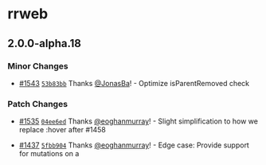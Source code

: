 # rrweb

## 2.0.0-alpha.18

### Minor Changes

- [#1543](https://github.com/rrweb-io/rrweb/pull/1543) [`53b83bb`](https://github.com/rrweb-io/rrweb/commit/53b83bb037f9cb30c93179548f436ed776f143ab) Thanks [@JonasBa](https://github.com/JonasBa)! - Optimize isParentRemoved check

### Patch Changes

- [#1535](https://github.com/rrweb-io/rrweb/pull/1535) [`04ee6ed`](https://github.com/rrweb-io/rrweb/commit/04ee6eda57157f0e04f18f907d8f3e59ababc753) Thanks [@eoghanmurray](https://github.com/eoghanmurray)! - Slight simplification to how we replace :hover after #1458

- [#1437](https://github.com/rrweb-io/rrweb/pull/1437) [`5fbb904`](https://github.com/rrweb-io/rrweb/commit/5fbb904edb653f3da17e6775ee438d81ef0bba83) Thanks [@eoghanmurray](https://github.com/eoghanmurray)! - Edge case: Provide support for mutations on a <style> element which (unusually) has multiple text nodes

- [#1593](https://github.com/rrweb-io/rrweb/pull/1593) [`5a78938`](https://github.com/rrweb-io/rrweb/commit/5a789385a341311ba327a768fe0e2f0f2f5002ee) Thanks [@daibhin](https://github.com/daibhin)! - `NodeType` enum was moved from rrweb-snapshot to @rrweb/types
  The following types where moved from rrweb-snapshot to @rrweb/types: `documentNode`, `documentTypeNode`, `legacyAttributes`, `textNode`, `cdataNode`, `commentNode`, `elementNode`, `serializedNode`, `serializedNodeWithId`, `serializedElementNodeWithId`, `serializedTextNodeWithId`, `IMirror`, `INode`, `mediaAttributes`, `attributes` and `DataURLOptions`
- Updated dependencies [[`8e55c45`](https://github.com/rrweb-io/rrweb/commit/8e55c455ff2987a3b5f367f23f48c1f2de74ce45), [`02cc62d`](https://github.com/rrweb-io/rrweb/commit/02cc62dd44b52f579a332b55c49896a5cb7cc694), [`04ee6ed`](https://github.com/rrweb-io/rrweb/commit/04ee6eda57157f0e04f18f907d8f3e59ababc753), [`5fbb904`](https://github.com/rrweb-io/rrweb/commit/5fbb904edb653f3da17e6775ee438d81ef0bba83), [`5a78938`](https://github.com/rrweb-io/rrweb/commit/5a789385a341311ba327a768fe0e2f0f2f5002ee)]:
  - rrdom@2.0.0-alpha.18
  - rrweb-snapshot@2.0.0-alpha.18
  - @rrweb/types@2.0.0-alpha.18
  - @rrweb/utils@2.0.0-alpha.18

## 2.0.0-alpha.17

### Minor Changes

- [#1503](https://github.com/rrweb-io/rrweb/pull/1503) [`335639a`](https://github.com/rrweb-io/rrweb/commit/335639af9b0ce7f70eb0f38ce113d877c7325158) Thanks [@Juice10](https://github.com/Juice10)! - Support top-layer <dialog> components. Fixes #1381.

### Patch Changes

- [#1417](https://github.com/rrweb-io/rrweb/pull/1417) [`40bbc25`](https://github.com/rrweb-io/rrweb/commit/40bbc25fc287badc317a53f2d3f21b1c9f2b211b) Thanks [@YunFeng0817](https://github.com/YunFeng0817)! - fix: duplicate textContent for style elements cause incremental style mutations to be invalid

- [#1527](https://github.com/rrweb-io/rrweb/pull/1527) [`68076b7`](https://github.com/rrweb-io/rrweb/commit/68076b724ff19d198d4f351a05063b85e1705a8c) Thanks [@arredgroup](https://github.com/arredgroup)! - Export takeFullSnapshot function for a recording process

- [#1515](https://github.com/rrweb-io/rrweb/pull/1515) [`8059d96`](https://github.com/rrweb-io/rrweb/commit/8059d9695146626b102b2059a3a9b932d5f598f6) Thanks [@okejminja](https://github.com/okejminja)! - Added support for deprecated addRule & removeRule methods

- [#1509](https://github.com/rrweb-io/rrweb/pull/1509) [`be6bf52`](https://github.com/rrweb-io/rrweb/commit/be6bf52c248c35de1b3491e3a3440ff61f876414) Thanks [@Juice10](https://github.com/Juice10)! - Reverse monkey patch built in methods to support LWC (and other frameworks like angular which monkey patch built in methods).

- Updated dependencies [[`40bbc25`](https://github.com/rrweb-io/rrweb/commit/40bbc25fc287badc317a53f2d3f21b1c9f2b211b), [`335639a`](https://github.com/rrweb-io/rrweb/commit/335639af9b0ce7f70eb0f38ce113d877c7325158), [`335639a`](https://github.com/rrweb-io/rrweb/commit/335639af9b0ce7f70eb0f38ce113d877c7325158), [`d350da8`](https://github.com/rrweb-io/rrweb/commit/d350da8552d8616dd118ee550bdfbce082986562), [`be6bf52`](https://github.com/rrweb-io/rrweb/commit/be6bf52c248c35de1b3491e3a3440ff61f876414)]:
  - rrweb-snapshot@2.0.0-alpha.17
  - rrdom@2.0.0-alpha.17
  - @rrweb/types@2.0.0-alpha.17
  - @rrweb/utils@2.0.0-alpha.17

## 2.0.0-alpha.16

### Patch Changes

- [#1386](https://github.com/rrweb-io/rrweb/pull/1386) [`a2c8a1a`](https://github.com/rrweb-io/rrweb/commit/a2c8a1a37bfcf8389b280af792262c8263a979a3) Thanks [@ababik](https://github.com/ababik)! - Fix that the optional `maskInputFn` was being accidentally ignored during the creation of the full snapshot

- [#1512](https://github.com/rrweb-io/rrweb/pull/1512) [`d08624c`](https://github.com/rrweb-io/rrweb/commit/d08624cb28add386c3618a0e6607424c3f1884d8) Thanks [@eoghanmurray](https://github.com/eoghanmurray)! - optimisation: skip mask check on leaf elements

- Updated dependencies [[`a2c8a1a`](https://github.com/rrweb-io/rrweb/commit/a2c8a1a37bfcf8389b280af792262c8263a979a3), [`d08624c`](https://github.com/rrweb-io/rrweb/commit/d08624cb28add386c3618a0e6607424c3f1884d8)]:
  - rrweb-snapshot@2.0.0-alpha.16
  - rrdom@2.0.0-alpha.16
  - @rrweb/types@2.0.0-alpha.16

## 2.0.0-alpha.15

### Major Changes

- [#1497](https://github.com/rrweb-io/rrweb/pull/1497) [`2606a2a`](https://github.com/rrweb-io/rrweb/commit/2606a2a28f2a6d897b8ae4ea3ec40ef0eeacbfaf) Thanks [@Juice10](https://github.com/Juice10)! - Split plugins out of rrweb and move them into their own packages: @rrweb/packer, @rrweb/rrweb-plugin-canvas-webrtc-record, @rrweb/rrweb-plugin-canvas-webrtc-replay, @rrweb/rrweb-plugin-sequential-id-record, @rrweb/rrweb-plugin-sequential-id-replay, @rrweb/rrweb-plugin-console-record, @rrweb/rrweb-plugin-console-replay. Check out the README of each package for more information or check out https://github.com/rrweb-io/rrweb/pull/1033 to see the changes.

- [#1497](https://github.com/rrweb-io/rrweb/pull/1497) [`2606a2a`](https://github.com/rrweb-io/rrweb/commit/2606a2a28f2a6d897b8ae4ea3ec40ef0eeacbfaf) Thanks [@Juice10](https://github.com/Juice10)! - Distributed files have new filenames, paths and extensions. **Important: If you reference distributed files or types directly, you might have to update your paths/filenames. E.g. you import from `rrweb/typings/...` or `rrdom/es`. However you run `import rrweb from 'rrweb'` you won't notice a difference with this change.** If you include rrweb files directly in a script tag, you might have to update that path to include a the `.umd.js` files instead. All `.js` files now use ES modules which can be used in modern browsers, node.js and bundlers that support ES modules. All npm packages now also ship `.cjs` and `.umd.js` files. The `.umd.js` files are CommonJS modules that bundle all files together to make it easy to ship one file to browser environments (similar to the previous `.js` files). The `.cjs` files are CommonJS modules that can be used in older Node.js environments. Types should be better defined in `package.json` and if you need specific types they might be exported from new packages (for example `PlayerMachineState` and `SpeedMachineState` are now exported from `@rrweb/replay`). Check the `package.json`'s `main` and `exports` field for the available files.

- [#1497](https://github.com/rrweb-io/rrweb/pull/1497) [`2606a2a`](https://github.com/rrweb-io/rrweb/commit/2606a2a28f2a6d897b8ae4ea3ec40ef0eeacbfaf) Thanks [@Juice10](https://github.com/Juice10)! - Remove the rrweb-all.js, rrweb-record.js, and rrweb-replay.js files from `rrweb` package. Now you can use `@rrweb/all`, `@rrweb/record`, and `@rrweb/replay` packages instead. Check out the README of each package for more information or check out [PR #1033](https://github.com/rrweb-io/rrweb/pull/1033) to see the changes.

### Patch Changes

- [#1033](https://github.com/rrweb-io/rrweb/pull/1033) [`7261c43`](https://github.com/rrweb-io/rrweb/commit/7261c43f60973e88325edf832e4d0e057fbff0ae) Thanks [@Juice10](https://github.com/Juice10)! - Export `ReplayPlugin` from rrweb directly. Previously we had to do `import type { ReplayPlugin } from 'rrweb/dist/types';` now we can do `import type { ReplayPlugin } from 'rrweb';`

- [#1468](https://github.com/rrweb-io/rrweb/pull/1468) [`4014305`](https://github.com/rrweb-io/rrweb/commit/40143059446cee5c042c007b1c2e976f36e172f5) Thanks [@eoghanmurray](https://github.com/eoghanmurray)! - inlineImages: during snapshot avoid adding an event listener for inlining of same-origin images (async listener mutates the snapshot which can be problematic)

- [#1489](https://github.com/rrweb-io/rrweb/pull/1489) [`609b7fa`](https://github.com/rrweb-io/rrweb/commit/609b7fac79a552f746dc880a28927dee382cd082) Thanks [@JonasBa](https://github.com/JonasBa)! - Optimize performance of isParentRemoved by converting it to an iterative procedure

- [#1493](https://github.com/rrweb-io/rrweb/pull/1493) [`82f6fec`](https://github.com/rrweb-io/rrweb/commit/82f6fecf36413ecbc994a510144487f1de20d1d5) Thanks [@eoghanmurray](https://github.com/eoghanmurray)! - Replay: Replace negative lookbehind in regexes from css parser as it causes issues with Safari 16

- [#1353](https://github.com/rrweb-io/rrweb/pull/1353) [`5c27b76`](https://github.com/rrweb-io/rrweb/commit/5c27b763192bda9dd91806f95df7c1cd0ab083a6) Thanks [@YunFeng0817](https://github.com/YunFeng0817)! - Fix: some nested cross-origin iframes can't be recorded

- [#1328](https://github.com/rrweb-io/rrweb/pull/1328) [`d38893f`](https://github.com/rrweb-io/rrweb/commit/d38893f6338facf331fd1f6e63c121120b81177d) Thanks [@eoghanmurray](https://github.com/eoghanmurray)! - Refactor to preclude the need for a continuous raf loop running in the background which is related to shadowDom

- [#1295](https://github.com/rrweb-io/rrweb/pull/1295) [`d7cf8dd`](https://github.com/rrweb-io/rrweb/commit/d7cf8dd07547f6fb22ef82e341a88357c4053bd3) Thanks [@colingm](https://github.com/colingm)! - Return early for child same origin frames

- [#760](https://github.com/rrweb-io/rrweb/pull/760) [`e08706a`](https://github.com/rrweb-io/rrweb/commit/e08706ae60268b6eb05c6292ef948c71bd423ce3) Thanks [@eoghanmurray](https://github.com/eoghanmurray)! - Add slimDOM option to block animation on <title> tag; enabled when the 'all' value is used for slimDOM

- Updated dependencies [[`4014305`](https://github.com/rrweb-io/rrweb/commit/40143059446cee5c042c007b1c2e976f36e172f5), [`82f6fec`](https://github.com/rrweb-io/rrweb/commit/82f6fecf36413ecbc994a510144487f1de20d1d5), [`2606a2a`](https://github.com/rrweb-io/rrweb/commit/2606a2a28f2a6d897b8ae4ea3ec40ef0eeacbfaf), [`f3cf092`](https://github.com/rrweb-io/rrweb/commit/f3cf0928df30d5ed5c0d573c524be6e744c0f8d3), [`e08706a`](https://github.com/rrweb-io/rrweb/commit/e08706ae60268b6eb05c6292ef948c71bd423ce3)]:
  - rrweb-snapshot@2.0.0-alpha.15
  - rrdom@2.0.0-alpha.15
  - @rrweb/types@2.0.0-alpha.15

## 2.0.0-alpha.14

### Patch Changes

- [#1464](https://github.com/rrweb-io/rrweb/pull/1464) [`03b5216`](https://github.com/rrweb-io/rrweb/commit/03b5216a9403f1509b4f69d1d71ef9874277fe91) Thanks [@colingm](https://github.com/colingm)! - better support for coexistence with older libraries (e.g. MooTools & Prototype.js) which modify the in-built `Array.from` function

- [#1441](https://github.com/rrweb-io/rrweb/pull/1441) [`ae6908d`](https://github.com/rrweb-io/rrweb/commit/ae6908dcdcd7c732c1ce79eea19de5240bec1151) Thanks [@eoghanmurray](https://github.com/eoghanmurray)! - perf: Avoid an extra function call and object clone during event emission

- [#1481](https://github.com/rrweb-io/rrweb/pull/1481) [`46f1b25`](https://github.com/rrweb-io/rrweb/commit/46f1b252a5919c68c68e825bd6089cc2e7d34e7c) Thanks [@eoghanmurray](https://github.com/eoghanmurray)! - Fix and test for bug #1457 which was affecting replay of complex tailwind css

- [#1476](https://github.com/rrweb-io/rrweb/pull/1476) [`cbbd1e5`](https://github.com/rrweb-io/rrweb/commit/cbbd1e55f1f7fa2eed9fa11e4152b509bdfd88f7) Thanks [@eoghanmurray](https://github.com/eoghanmurray)! - Fixup for multiple background-clip replacement

- [#1467](https://github.com/rrweb-io/rrweb/pull/1467) [`e96f668`](https://github.com/rrweb-io/rrweb/commit/e96f668c86bd0ab5dc190bb2957a170271bb2ebc) Thanks [@eoghanmurray](https://github.com/eoghanmurray)! - Bugfix after #1434 perf improvements: fix that blob urls persist on the shared anchor element and can't be later modified

- Updated dependencies [[`03b5216`](https://github.com/rrweb-io/rrweb/commit/03b5216a9403f1509b4f69d1d71ef9874277fe91), [`46f1b25`](https://github.com/rrweb-io/rrweb/commit/46f1b252a5919c68c68e825bd6089cc2e7d34e7c), [`cbbd1e5`](https://github.com/rrweb-io/rrweb/commit/cbbd1e55f1f7fa2eed9fa11e4152b509bdfd88f7), [`5e7943d`](https://github.com/rrweb-io/rrweb/commit/5e7943dbae6e2cde76c484bdd26bc0b96f1b6dce), [`c0f83af`](https://github.com/rrweb-io/rrweb/commit/c0f83afab8f1565633de0e986b7e96fa56f2d25c), [`e96f668`](https://github.com/rrweb-io/rrweb/commit/e96f668c86bd0ab5dc190bb2957a170271bb2ebc)]:
  - rrweb-snapshot@2.0.0-alpha.14
  - rrdom@2.0.0-alpha.14
  - @rrweb/types@2.0.0-alpha.14

## 2.0.0-alpha.13

### Minor Changes

- [#1432](https://github.com/rrweb-io/rrweb/pull/1432) [`123a81e`](https://github.com/rrweb-io/rrweb/commit/123a81e12d072cd95d701231176d7eb2d03b3961) Thanks [@Juice10](https://github.com/Juice10)! - Full overhawl of `video` and `audio` element playback. More robust and fixes lots of bugs related to pausing/playing/skipping/muting/playbackRate etc.

### Patch Changes

- [#1422](https://github.com/rrweb-io/rrweb/pull/1422) [`3d1877c`](https://github.com/rrweb-io/rrweb/commit/3d1877cff83d9a018630674fb6e730050ceef812) Thanks [@marandaneto](https://github.com/marandaneto)! - fix: createImageBitmap throws DOMException if source is 0 width or height

- [#1432](https://github.com/rrweb-io/rrweb/pull/1432) [`123a81e`](https://github.com/rrweb-io/rrweb/commit/123a81e12d072cd95d701231176d7eb2d03b3961) Thanks [@Juice10](https://github.com/Juice10)! - Record `loop` on `<audio>` & `<video>` elements.

- [#1445](https://github.com/rrweb-io/rrweb/pull/1445) [`02f50d2`](https://github.com/rrweb-io/rrweb/commit/02f50d260cfe72209c94de1679336737f238e216) Thanks [@daibhin](https://github.com/daibhin)! - fix: protect against missing parentNode

- Updated dependencies [[`123a81e`](https://github.com/rrweb-io/rrweb/commit/123a81e12d072cd95d701231176d7eb2d03b3961), [`123a81e`](https://github.com/rrweb-io/rrweb/commit/123a81e12d072cd95d701231176d7eb2d03b3961), [`f7c6973`](https://github.com/rrweb-io/rrweb/commit/f7c6973ae9c21b9ea014bdef7101f976f04d9356), [`123a81e`](https://github.com/rrweb-io/rrweb/commit/123a81e12d072cd95d701231176d7eb2d03b3961), [`c278d06`](https://github.com/rrweb-io/rrweb/commit/c278d068a0e2f1175cce7cc63920ac1fbf4783cf)]:
  - rrdom@2.0.0-alpha.13
  - rrweb-snapshot@2.0.0-alpha.13
  - @rrweb/types@2.0.0-alpha.13

## 2.0.0-alpha.12

### Minor Changes

- [#1310](https://github.com/rrweb-io/rrweb/pull/1310) [`7c0dc9d`](https://github.com/rrweb-io/rrweb/commit/7c0dc9dfe1564c9d6624557c5b394e7844955882) Thanks [@benjackwhite](https://github.com/benjackwhite)! - Extends maskTextFn to pass the HTMLElement to the deciding function

### Patch Changes

- [#1403](https://github.com/rrweb-io/rrweb/pull/1403) [`af0962c`](https://github.com/rrweb-io/rrweb/commit/af0962cc6c80b693bbc622520032d17342685cf6) Thanks [@pauldambra](https://github.com/pauldambra)! - safely capture BigInt values with the console log plugin"

- [#1327](https://github.com/rrweb-io/rrweb/pull/1327) [`57a940a`](https://github.com/rrweb-io/rrweb/commit/57a940afac0bdd14cd82937915d53110b5311673) Thanks [@mydea](https://github.com/mydea)! - fix: Fix checking for `patchTarget` in `initAdoptedStyleSheetObserver`

- [#1155](https://github.com/rrweb-io/rrweb/pull/1155) [`8aea5b0`](https://github.com/rrweb-io/rrweb/commit/8aea5b00a4dfe5a6f59bd2ae72bb624f45e51e81) Thanks [@YunFeng0817](https://github.com/YunFeng0817)! - Feat: Add support for replaying :defined pseudo-class of custom elements

- [#1340](https://github.com/rrweb-io/rrweb/pull/1340) [`9c6edfe`](https://github.com/rrweb-io/rrweb/commit/9c6edfe2261680b4e92284be69f9d183b1eca8f4) Thanks [@mydea](https://github.com/mydea)! - ref: Avoid unnecessary cloning of objects or arrays

- [#1383](https://github.com/rrweb-io/rrweb/pull/1383) [`1e0b273`](https://github.com/rrweb-io/rrweb/commit/1e0b27382210db0168d2a79d82c13698082b0983) Thanks [@daibhin](https://github.com/daibhin)! - export the canvasMutation function

- [#1324](https://github.com/rrweb-io/rrweb/pull/1324) [`1fe39ab`](https://github.com/rrweb-io/rrweb/commit/1fe39ab0db7f5d2b04f4a4f39fb5c0cfee33a1f8) Thanks [@Belen-Luo](https://github.com/Belen-Luo)! - export eventWithTime for consumption by typescript code

- [#1343](https://github.com/rrweb-io/rrweb/pull/1343) [`05478c3`](https://github.com/rrweb-io/rrweb/commit/05478c36dde03a118099783d908bb3e465e9859c) Thanks [@mdellanoce](https://github.com/mdellanoce)! - use WeakMap for faster attributeCursor lookup while processing attribute mutations

- [#1272](https://github.com/rrweb-io/rrweb/pull/1272) [`58c9104`](https://github.com/rrweb-io/rrweb/commit/58c9104eddc8b7994a067a97daae5684e42f892f) Thanks [@eoghanmurray](https://github.com/eoghanmurray)! - Perf: Avoid creation of intermediary array when iterating over style rules

- [#1311](https://github.com/rrweb-io/rrweb/pull/1311) [`980a38c`](https://github.com/rrweb-io/rrweb/commit/980a38c816d763833fc3491f56d03c959a41122d) Thanks [@eoghanmurray](https://github.com/eoghanmurray)! - Add 'recordDOM' config option to turn off recording of DOM (making recordings unreplayable). Specialist use case e.g. only heatmap click/scroll recording

- [#1351](https://github.com/rrweb-io/rrweb/pull/1351) [`a2be77b`](https://github.com/rrweb-io/rrweb/commit/a2be77b82826c4be0e7f3c7c9f7ee50476d5f6f8) Thanks [@eoghanmurray](https://github.com/eoghanmurray)! - Don't double-record the values of <textarea>s when they already have some content prefilled #1301

- [#1431](https://github.com/rrweb-io/rrweb/pull/1431) [`a7c33f2`](https://github.com/rrweb-io/rrweb/commit/a7c33f2093c4d92faf7ae25e8bb0e088d122c13b) Thanks [@eoghanmurray](https://github.com/eoghanmurray)! - Ensure :hover works on replayer, even if a rule is behind a media query
  Respect the intent behind max-device-width and min-device-width media queries so that their effects are apparent in the replayer context

- [#1374](https://github.com/rrweb-io/rrweb/pull/1374) [`314a8dd`](https://github.com/rrweb-io/rrweb/commit/314a8dde5a13095873b89d07bac7c949918bf817) Thanks [@andrewpomeroy](https://github.com/andrewpomeroy)! - Capture stylesheets designated as `rel="preload"`

- [#1349](https://github.com/rrweb-io/rrweb/pull/1349) [`07ac5c9`](https://github.com/rrweb-io/rrweb/commit/07ac5c9e1371824ec3ffb705f9250bbe10f4b73e) Thanks [@eoghanmurray](https://github.com/eoghanmurray)! - Snapshot performance when masking text: Avoid the repeated calls to `closest` when recursing through the DOM

- Updated dependencies [[`58c9104`](https://github.com/rrweb-io/rrweb/commit/58c9104eddc8b7994a067a97daae5684e42f892f), [`a2be77b`](https://github.com/rrweb-io/rrweb/commit/a2be77b82826c4be0e7f3c7c9f7ee50476d5f6f8), [`a7c33f2`](https://github.com/rrweb-io/rrweb/commit/a7c33f2093c4d92faf7ae25e8bb0e088d122c13b), [`8aea5b0`](https://github.com/rrweb-io/rrweb/commit/8aea5b00a4dfe5a6f59bd2ae72bb624f45e51e81), [`314a8dd`](https://github.com/rrweb-io/rrweb/commit/314a8dde5a13095873b89d07bac7c949918bf817), [`e607e83`](https://github.com/rrweb-io/rrweb/commit/e607e83b21d45131a56c1ff606e9519a5b475fc1), [`7c0dc9d`](https://github.com/rrweb-io/rrweb/commit/7c0dc9dfe1564c9d6624557c5b394e7844955882), [`07ac5c9`](https://github.com/rrweb-io/rrweb/commit/07ac5c9e1371824ec3ffb705f9250bbe10f4b73e)]:
  - rrweb-snapshot@2.0.0-alpha.12
  - rrdom@2.0.0-alpha.12
  - @rrweb/types@2.0.0-alpha.12

## 2.0.0-alpha.11

### Patch Changes

- [#1279](https://github.com/rrweb-io/rrweb/pull/1279) [`11f6567`](https://github.com/rrweb-io/rrweb/commit/11f6567fd81ef9ed0f954a7b6d5e39653f56004f) Thanks [@eoghanmurray](https://github.com/eoghanmurray)! - Extend to run fixBrowserCompatibilityIssuesInCSS over inline stylesheets

- [#1287](https://github.com/rrweb-io/rrweb/pull/1287) [`efdc167`](https://github.com/rrweb-io/rrweb/commit/efdc167ca6c039d04af83612e3d92498bb9b41a7) Thanks [@Juice10](https://github.com/Juice10)! - Upgrade all projects to typescript 4.9.5

- Updated dependencies [[`11f6567`](https://github.com/rrweb-io/rrweb/commit/11f6567fd81ef9ed0f954a7b6d5e39653f56004f), [`efdc167`](https://github.com/rrweb-io/rrweb/commit/efdc167ca6c039d04af83612e3d92498bb9b41a7), [`efdc167`](https://github.com/rrweb-io/rrweb/commit/efdc167ca6c039d04af83612e3d92498bb9b41a7)]:
  - rrweb-snapshot@2.0.0-alpha.11
  - @rrweb/types@2.0.0-alpha.11
  - rrdom@2.0.0-alpha.11

## 2.0.0-alpha.10

### Patch Changes

- [#1269](https://github.com/rrweb-io/rrweb/pull/1269) [`7103625`](https://github.com/rrweb-io/rrweb/commit/7103625b4683cbd75732ee03973e38f573847b1c) Thanks [@eoghanmurray](https://github.com/eoghanmurray)! - Don't include redundant data from text/attribute mutations on just-added nodes

- [#1268](https://github.com/rrweb-io/rrweb/pull/1268) [`d872d28`](https://github.com/rrweb-io/rrweb/commit/d872d2809e3ec8d6ff5d3d5f43bc81aff70e7548) Thanks [@eoghanmurray](https://github.com/eoghanmurray)! - Compact style mutation fixes and improvements

  - fixes when style updates contain a 'var()' on a shorthand property #1246
  - further ensures that style mutations are compact by reverting to string method if it is shorter

- [#1262](https://github.com/rrweb-io/rrweb/pull/1262) [`36da39d`](https://github.com/rrweb-io/rrweb/commit/36da39db366a9f80c28549771ed331090a1c6647) Thanks [@billyvg](https://github.com/billyvg)! - feat: Add `ignoreSelector` option

  Similar to ignoreClass, but accepts a CSS selector so that you can use any CSS selector.

- [#1251](https://github.com/rrweb-io/rrweb/pull/1251) [`bbbfa22`](https://github.com/rrweb-io/rrweb/commit/bbbfa226fc5882a01ecc1607b713f0caf797775e) Thanks [@wfk007](https://github.com/wfk007)! - fix: Resize and MediaInteraction events repeat generated after the iframe appeared

- [#1254](https://github.com/rrweb-io/rrweb/pull/1254) [`d0fbe23`](https://github.com/rrweb-io/rrweb/commit/d0fbe23c632021410a6dd45f9028a9a012467261) Thanks [@mydea](https://github.com/mydea)! - Handle case where `event` is null/undefined

- [#1273](https://github.com/rrweb-io/rrweb/pull/1273) [`a3de582`](https://github.com/rrweb-io/rrweb/commit/a3de582e9c32be9e0ccd84bb7df756af6b0594f7) Thanks [@Juice10](https://github.com/Juice10)! - Canvas FPS recording: override `preserveDrawingBuffer: true` on canvas creation.
  Canvas replay: fix flickering canvas elemenrs.
  Canvas FPS recording: fix bug that wipes webgl(2) canvas backgrounds while recording.
- Updated dependencies [[`d872d28`](https://github.com/rrweb-io/rrweb/commit/d872d2809e3ec8d6ff5d3d5f43bc81aff70e7548), [`c6600e7`](https://github.com/rrweb-io/rrweb/commit/c6600e742b8ec0b6295816bb5de9edcd624d975e)]:
  - @rrweb/types@2.0.0-alpha.10
  - rrweb-snapshot@2.0.0-alpha.10
  - rrdom@2.0.0-alpha.10

## 2.0.0-alpha.9

### Patch Changes

- [#1196](https://github.com/rrweb-io/rrweb/pull/1196) [`490b3e2`](https://github.com/rrweb-io/rrweb/commit/490b3e2b62b62d61e6f6f5391d5b879194c9a221) Thanks [@eoghanmurray](https://github.com/eoghanmurray)! - Guard against presence of older 3rd party javascript libraries which redefine Date.now()

- [#1220](https://github.com/rrweb-io/rrweb/pull/1220) [`a1ec9a2`](https://github.com/rrweb-io/rrweb/commit/a1ec9a273e6634eec67098fdd880ee681648fbbd) Thanks [@wfk007](https://github.com/wfk007)! - perf: optimize performance of the DoubleLinkedList get

- [#1196](https://github.com/rrweb-io/rrweb/pull/1196) [`490b3e2`](https://github.com/rrweb-io/rrweb/commit/490b3e2b62b62d61e6f6f5391d5b879194c9a221) Thanks [@eoghanmurray](https://github.com/eoghanmurray)! - Guard against redefinition of Date.now by third party libraries which are also present on a page alongside rrweb

- [#1183](https://github.com/rrweb-io/rrweb/pull/1183) [`d7c72bf`](https://github.com/rrweb-io/rrweb/commit/d7c72bff0724b46a6fa94af455220626a27104fe) Thanks [@mydea](https://github.com/mydea)! - fix: Ensure attributes are lowercased when checking

- [#1214](https://github.com/rrweb-io/rrweb/pull/1214) [`ebcbe8b`](https://github.com/rrweb-io/rrweb/commit/ebcbe8b0d746a0a4c07d3530387f920900f35215) Thanks [@wfk007](https://github.com/wfk007)! - perf: optimize the performance of record in processMutation phase

- Updated dependencies [[`b798f2d`](https://github.com/rrweb-io/rrweb/commit/b798f2dbc07b5a24dcaf40d164159200b6c0679d), [`d7c72bf`](https://github.com/rrweb-io/rrweb/commit/d7c72bff0724b46a6fa94af455220626a27104fe)]:
  - rrdom@2.0.0-alpha.9
  - rrweb-snapshot@2.0.0-alpha.9
  - @rrweb/types@2.0.0-alpha.9

## 2.0.0-alpha.8

### Minor Changes

- [#1129](https://github.com/rrweb-io/rrweb/pull/1129) [`979d2b1`](https://github.com/rrweb-io/rrweb/commit/979d2b1847a3d05e2731722952e4d6bd8be54f40) Thanks [@eoghanmurray](https://github.com/eoghanmurray)! - click events now include a `.pointerType` attribute which distinguishes between ['pen', 'mouse' and 'touch' events](https://developer.mozilla.org/en-US/docs/Web/API/PointerEvent/pointerType). There is no new PenDown/PenUp events, but these can be detected with a MouseDown/MouseUp + pointerType=pen

- [#1188](https://github.com/rrweb-io/rrweb/pull/1188) [`bc84246`](https://github.com/rrweb-io/rrweb/commit/bc84246f78849a80dbb8fe9b4e76117afcc5c3f7) Thanks [@benjackwhite](https://github.com/benjackwhite)! - feat: Extends maskInputFn to pass the HTMLElement to the deciding function

### Patch Changes

- [#1198](https://github.com/rrweb-io/rrweb/pull/1198) [`b5e30cf`](https://github.com/rrweb-io/rrweb/commit/b5e30cf6cc7f5335d674ef1917a92bdf2895fe9e) Thanks [@charliegracie](https://github.com/charliegracie)! - Reset the finished flag in Controller `goto` instead of `handleProgressClick` so that it is properly handled if `goto` is called directly.

- [#1184](https://github.com/rrweb-io/rrweb/pull/1184) [`aa79db7`](https://github.com/rrweb-io/rrweb/commit/aa79db7568578ea3a413292450cd64f07481e5dd) Thanks [@mydea](https://github.com/mydea)! - fix: Ensure getting the type of inputs works

- Updated dependencies [[`979d2b1`](https://github.com/rrweb-io/rrweb/commit/979d2b1847a3d05e2731722952e4d6bd8be54f40), [`bc84246`](https://github.com/rrweb-io/rrweb/commit/bc84246f78849a80dbb8fe9b4e76117afcc5c3f7), [`d0fdc0f`](https://github.com/rrweb-io/rrweb/commit/d0fdc0f273bb156a1faab4782b40fbec8dccf915)]:
  - @rrweb/types@2.0.0-alpha.8
  - rrweb-snapshot@2.0.0-alpha.8
  - rrdom@2.0.0-alpha.8

## 2.0.0-alpha.7

### Minor Changes

- [#1170](https://github.com/rrweb-io/rrweb/pull/1170) [`d2582e9`](https://github.com/rrweb-io/rrweb/commit/d2582e9a81197130cd93bc1dd778e16fddfb0be3) Thanks [@mydea](https://github.com/mydea)! - feat: Ensure password inputs remain masked when switching input type

- [#1107](https://github.com/rrweb-io/rrweb/pull/1107) [`a225d8e`](https://github.com/rrweb-io/rrweb/commit/a225d8e1412a69a761c22eb45565fff0b0ce5c11) Thanks [@mydea](https://github.com/mydea)! - feat: Allow to pass `errorHandler` as record option

### Patch Changes

- [#1179](https://github.com/rrweb-io/rrweb/pull/1179) [`e0f862b`](https://github.com/rrweb-io/rrweb/commit/e0f862bac7dbaa9cfd778f5ef0f5f3fd8cbe6def) Thanks [@wfk007](https://github.com/wfk007)! - Fix: [#1178](https://github.com/rrweb-io/rrweb/issues/1178) remove warning related to worker_threads while building

- [#1186](https://github.com/rrweb-io/rrweb/pull/1186) [`267e990`](https://github.com/rrweb-io/rrweb/commit/267e990dc0e45a5acaaa3ee89db7ae9171520d54) Thanks [@YunFeng0817](https://github.com/YunFeng0817)! - Fix: processed-node-manager is created even in the environment that doesn't need a recorder

- [#1145](https://github.com/rrweb-io/rrweb/pull/1145) [`a82a3b4`](https://github.com/rrweb-io/rrweb/commit/a82a3b42b125aaaea607410b49f012933466c523) Thanks [@eoghanmurray](https://github.com/eoghanmurray)! - For a mutation which removes a node, reduce the number of spurious warnings to take into account that an anscestor (rather than just a parent) may have been just removed

- [#1191](https://github.com/rrweb-io/rrweb/pull/1191) [`1e6f71b`](https://github.com/rrweb-io/rrweb/commit/1e6f71b3cddcfafe78b9e40edfbd75e485702e4e) Thanks [@Juice10](https://github.com/Juice10)! - Only apply touch-active styling on flush

- [#1191](https://github.com/rrweb-io/rrweb/pull/1191) [`1e6f71b`](https://github.com/rrweb-io/rrweb/commit/1e6f71b3cddcfafe78b9e40edfbd75e485702e4e) Thanks [@Juice10](https://github.com/Juice10)! - Trigger mouse movement and hover with mouse up and mouse down events when replayer.pause(...) is called.

- [#1163](https://github.com/rrweb-io/rrweb/pull/1163) [`4cb4d0e`](https://github.com/rrweb-io/rrweb/commit/4cb4d0e95a540a366bdec157fe78d9f099514818) Thanks [@zhaobosky](https://github.com/zhaobosky)! - Fix: some websites rebuild imcomplete

  1. Some websites, addedSet in emit function is not empty, but the result converted from Array.from is empty.
  2. Some websites polyfill classList functions of HTML elements. Their implementation may throw errors and cause the snapshot to fail. I add try-catch statements to make the code robust.

- Updated dependencies [[`d2582e9`](https://github.com/rrweb-io/rrweb/commit/d2582e9a81197130cd93bc1dd778e16fddfb0be3), [`e7f0c80`](https://github.com/rrweb-io/rrweb/commit/e7f0c808c3f348fb27d1acd5fa300a5d92b14d00)]:
  - rrweb-snapshot@2.0.0-alpha.7
  - rrdom@2.0.0-alpha.7
  - @rrweb/types@2.0.0-alpha.7

## 2.0.0-alpha.6

### Patch Changes

- [#1156](https://github.com/rrweb-io/rrweb/pull/1156) [`e65465e`](https://github.com/rrweb-io/rrweb/commit/e65465e808178a80a4ba84970f02162ba812955e) Thanks [@Code-Crash](https://github.com/Code-Crash)! - Fix the statement which is getting changed by Microbundle

- [#1139](https://github.com/rrweb-io/rrweb/pull/1139) [`f27e545`](https://github.com/rrweb-io/rrweb/commit/f27e545e1871ed2c1753d37543f556e8ddc406b4) Thanks [@YunFeng0817](https://github.com/YunFeng0817)! - Fix: Switch from virtual dom to real dom before rebuilding fullsnapshot

- [#1130](https://github.com/rrweb-io/rrweb/pull/1130) [`f6f07e9`](https://github.com/rrweb-io/rrweb/commit/f6f07e953376634a4caf28ff8cbfed5a017c4347) Thanks [@Equlnox](https://github.com/Equlnox)! - Fix: Make relative path detection in stylesheet URLs to detect more types of URL protocols when inlining stylesheets.

- [#1141](https://github.com/rrweb-io/rrweb/pull/1141) [`3416c3a`](https://github.com/rrweb-io/rrweb/commit/3416c3a769e2bd2ddfbb88f5c4ff139871c567be) Thanks [@YunFeng0817](https://github.com/YunFeng0817)! - Fix: isCheckout is missed in all fullsnapshot events

- [#1157](https://github.com/rrweb-io/rrweb/pull/1157) [`8e47ca1`](https://github.com/rrweb-io/rrweb/commit/8e47ca1021ebb4fc036b37623ef10abf7976d6dd) Thanks [@mydea](https://github.com/mydea)! - fix: Explicitly handle `null` attribute values

- [#1136](https://github.com/rrweb-io/rrweb/pull/1136) [`aaabdbd`](https://github.com/rrweb-io/rrweb/commit/aaabdbdff5df2abd1a294c40ed89e74bf8b2ec7c) Thanks [@benjackwhite](https://github.com/benjackwhite)! - fix: Recursive logging bug with console recording

- [#1159](https://github.com/rrweb-io/rrweb/pull/1159) [`5e6c132`](https://github.com/rrweb-io/rrweb/commit/5e6c132a4d0e5f5524b2201d6a73dae62b4a0877) Thanks [@eoghanmurray](https://github.com/eoghanmurray)! - For users of userTriggeredOnInput setting: also set userTriggered to false on Input attribute modifications; this was previously empty this variant of IncrementalSource.Input

- Updated dependencies [[`c28ef5f`](https://github.com/rrweb-io/rrweb/commit/c28ef5f658abb93086504581409cf7a376db48dc), [`f6f07e9`](https://github.com/rrweb-io/rrweb/commit/f6f07e953376634a4caf28ff8cbfed5a017c4347), [`eac9b18`](https://github.com/rrweb-io/rrweb/commit/eac9b18bbfa3c350797b99b583dd93a5fc32b828), [`f27e545`](https://github.com/rrweb-io/rrweb/commit/f27e545e1871ed2c1753d37543f556e8ddc406b4), [`8e47ca1`](https://github.com/rrweb-io/rrweb/commit/8e47ca1021ebb4fc036b37623ef10abf7976d6dd)]:
  - rrweb-snapshot@2.0.0-alpha.6
  - rrdom@2.0.0-alpha.6
  - @rrweb/types@2.0.0-alpha.6

## 2.0.0-alpha.5

### Patch Changes

- [#1095](https://github.com/rrweb-io/rrweb/pull/1095) [`1385f7a`](https://github.com/rrweb-io/rrweb/commit/1385f7acc0052f83be1458a7b00e18c026ee393f) Thanks [@YunFeng0817](https://github.com/YunFeng0817)! - Fix duplicated shadow doms

- [#1126](https://github.com/rrweb-io/rrweb/pull/1126) [`227d43a`](https://github.com/rrweb-io/rrweb/commit/227d43abb93d57cadc70c760b28c46911bf7d8ff) Thanks [@YunFeng0817](https://github.com/YunFeng0817)! - Refactor all suffix of bundled scripts with commonjs module from 'js' to cjs [#1087](https://github.com/rrweb-io/rrweb/pull/1087).

- [#1126](https://github.com/rrweb-io/rrweb/pull/1126) [`227d43a`](https://github.com/rrweb-io/rrweb/commit/227d43abb93d57cadc70c760b28c46911bf7d8ff) Thanks [@YunFeng0817](https://github.com/YunFeng0817)! - Fix: improve rrdom robustness [#1091](https://github.com/rrweb-io/rrweb/pull/1091).

- [#1127](https://github.com/rrweb-io/rrweb/pull/1127) [`3cc4323`](https://github.com/rrweb-io/rrweb/commit/3cc4323094065a12f8b65afecd45061d604e245f) Thanks [@YunFeng0817](https://github.com/YunFeng0817)! - Refactor: Improve performance by 80% in a super large benchmark case.

  1. Refactor: change the data structure of childNodes from array to linked list
  2. Improve the performance of the "contains" function. New algorithm will reduce the complexity from O(n) to O(logn)

- [#1121](https://github.com/rrweb-io/rrweb/pull/1121) [`502d15d`](https://github.com/rrweb-io/rrweb/commit/502d15df9f7f43b3408ccfbb3f14c4bb007883c4) Thanks [@YunFeng0817](https://github.com/YunFeng0817)! - Fix: outdated ':hover' styles can't be removed from iframes or shadow doms

- [#1122](https://github.com/rrweb-io/rrweb/pull/1122) [`8d209a6`](https://github.com/rrweb-io/rrweb/commit/8d209a62f31c4c80e3e5bc36e47d7282ee854ac7) Thanks [@YunFeng0817](https://github.com/YunFeng0817)! - Add missing change logs manually. In the next version, all change logs will be generated automatically.

  - [`a220835`](https://github.com/rrweb-io/rrweb/commit/a220835eeb81ca4f294682e060d46c8853720d7f) [#1053](https://github.com/rrweb-io/rrweb/pull/1053) Thanks [@Juice10](https://github.com/Juice10)! - Fix: Post message can break cross origin iframe recording.

  - [`7e8dcdb`](https://github.com/rrweb-io/rrweb/commit/7e8dcdb11dc5dfefcdd19ff5e13ec9d8b5c24dcc) [#1063](https://github.com/rrweb-io/rrweb/pull/1063) Thanks [@lele0108](https://github.com/lele0108)! - Fix: muted false -> true not being set.

  - [`b655361`](https://github.com/rrweb-io/rrweb/commit/b655361a5f0d50a053fcd0e5c823b8494c33b89c) [#1067](https://github.com/rrweb-io/rrweb/pull/1067) Thanks [@mydea](https://github.com/mydea)! - Export recordOptions type.

  - [`36b44e1`](https://github.com/rrweb-io/rrweb/commit/36b44e104b91fc74c3e69684111240cd23105340) [#1042](https://github.com/rrweb-io/rrweb/pull/1042) Thanks [@wfk007](https://github.com/wfk007)! - Fix: Failed to execute insertBefore on Node.

  - [`44e92cb`](https://github.com/rrweb-io/rrweb/commit/44e92cbff981c36e754dfcb9a184eae9e7292ecf) [#1058](https://github.com/rrweb-io/rrweb/pull/1058) Thanks [@mydea](https://github.com/mydea)! - Handle errors when observing iframes.

  - [`729b8bf`](https://github.com/rrweb-io/rrweb/commit/729b8bf38c8c7f2e1b22b4e0f7cab14f0807bc74) [#1083](https://github.com/rrweb-io/rrweb/pull/1083) Thanks [@Juice10](https://github.com/Juice10)! - Fix: Catch iframe manager & fix formatting issues.

  - [`03821d9`](https://github.com/rrweb-io/rrweb/commit/03821d9b9fa0513e6e373881d43102ceb9388340) [#1083](https://github.com/rrweb-io/rrweb/pull/1083) Thanks [@eoghanmurray](https://github.com/eoghanmurray)! - Harmonize on a single getWindowScroll

  - [`d08913d`](https://github.com/rrweb-io/rrweb/commit/d08913d0dc506dbf119e94686fe5f01c415316c9) [#1086](https://github.com/rrweb-io/rrweb/pull/1086) Thanks [@YunFeng0817](https://github.com/YunFeng0817)! - Fix: missed adopted style sheets of shadow doms in checkout full snapshot.

  - [`66abe17`](https://github.com/rrweb-io/rrweb/commit/66abe17832dbb23b3948af1c394f9a02caccc17b) [#1032](https://github.com/rrweb-io/rrweb/pull/1032) Thanks [@dbseel](https://github.com/dbseel)! - Fix: isBlocked throws on invalid HTML element.

  - [`07aa1b2`](https://github.com/rrweb-io/rrweb/commit/07aa1b2807da5a9a1db678ebc3ff59320a300d06) [#1049](https://github.com/rrweb-io/rrweb/pull/1049) Thanks [@Juice10](https://github.com/Juice10)! - Fix: shadow dom bugs.

  - [`57a2e14`](https://github.com/rrweb-io/rrweb/commit/57a2e140ea419f7790b1672529f21dfe2261b52b) [#1088](https://github.com/rrweb-io/rrweb/pull/1088) Thanks [@mydea](https://github.com/mydea)! - Fix: Guard against missing window.CSSStyleSheet.

  - [`fc82869`](https://github.com/rrweb-io/rrweb/commit/fc828694099b87b4d811e6b651a7bb4c7499b896) [#1093](https://github.com/rrweb-io/rrweb/pull/1093) Thanks [@YunFeng0817](https://github.com/YunFeng0817)! - Fix: cross origin iframe bugs.

  - [`a77e302`](https://github.com/rrweb-io/rrweb/commit/a77e30217893e63f8025c73afc3ac1ba294d7761) [#1104](https://github.com/rrweb-io/rrweb/pull/1104) Thanks [@jlalmes](https://github.com/jlalmes)! - [console-plugin] Feat: Record unhandled rejection event.

  - [`25a4f5a`](https://github.com/rrweb-io/rrweb/commit/25a4f5ab6c7311f2e8e5e1a4d232c2820adf910e) [#1115](https://github.com/rrweb-io/rrweb/pull/1115) Thanks [@Juice10](https://github.com/Juice10)! - Fix: Don't trigger Finish event when in liveMode.

  - [`cb15800`](https://github.com/rrweb-io/rrweb/commit/cb1580008d04b0bc5c5d4ebec0e2e79899faaeb6) [#1106](https://github.com/rrweb-io/rrweb/pull/1106) Thanks [@mydea](https://github.com/mydea)! - Fix: Ensure CSS support is checked more robustly.

  - [`0732618`](https://github.com/rrweb-io/rrweb/commit/07326182f9750646771918481f116b946a17c2a9) [#1100](https://github.com/rrweb-io/rrweb/pull/1100) Thanks [@YunFeng0817](https://github.com/YunFeng0817)! - Fix: wrong rootId value in special iframes.

  - [`3caa25e`](https://github.com/rrweb-io/rrweb/commit/3caa25ed9b19954c98775f22d5fa47233fa3d1db) [#1098](https://github.com/rrweb-io/rrweb/pull/1098) Thanks [@eoghanmurray](https://github.com/eoghanmurray)! - Refactor: Don't have requestAnimationFrame looping in background for Live Mode.

  - [`3a26e36`](https://github.com/rrweb-io/rrweb/commit/3a26e36f6f625c0391c7e6d3f1050660adfccc4f) [#1092](https://github.com/rrweb-io/rrweb/pull/1092) Thanks [@YunFeng0817](https://github.com/YunFeng0817)! - Fix: regression of issue: ShadowHost can't be a string (issue 941)

  - [`07d22e7`](https://github.com/rrweb-io/rrweb/commit/07d22e7cd999a48e7371aaef1b979574bb746500) [#1111](https://github.com/rrweb-io/rrweb/pull/1111) Thanks [@YunFeng0817](https://github.com/YunFeng0817)! - Feat: enable to customize logger in the replayer.

  - [`0627d4d`](https://github.com/rrweb-io/rrweb/commit/0627d4df7cc76cde7babbd37ab8e3da5810fb51d) [#1109](https://github.com/rrweb-io/rrweb/pull/1109) Thanks [@YunFeng0817](https://github.com/YunFeng0817)! - Feat: add option to record on DOMContentLoaded event.

  - [`174b9ac`](https://github.com/rrweb-io/rrweb/commit/174b9ac066565b8c065f40f0303189f10c7c4efb) [#1112](https://github.com/rrweb-io/rrweb/pull/1112) Thanks [@YunFeng0817](https://github.com/YunFeng0817)! - Fix: mutation Failed to execute 'insertBefore' on 'Node': Only one doctype on document allowed.

  - [`5a1e5e9`](https://github.com/rrweb-io/rrweb/commit/5a1e5e919e3f8bef48d142115c0afd5706a442b5) [#1119](https://github.com/rrweb-io/rrweb/pull/1119) Thanks [@Juice10](https://github.com/Juice10)! - Feat: Automate NPM package releases.

- Updated dependencies [[`1385f7a`](https://github.com/rrweb-io/rrweb/commit/1385f7acc0052f83be1458a7b00e18c026ee393f), [`227d43a`](https://github.com/rrweb-io/rrweb/commit/227d43abb93d57cadc70c760b28c46911bf7d8ff), [`227d43a`](https://github.com/rrweb-io/rrweb/commit/227d43abb93d57cadc70c760b28c46911bf7d8ff), [`3cc4323`](https://github.com/rrweb-io/rrweb/commit/3cc4323094065a12f8b65afecd45061d604e245f)]:
  - rrweb-snapshot@2.0.0-alpha.5
  - rrdom@2.0.0-alpha.5
  - @rrweb/types@2.0.0-alpha.5
